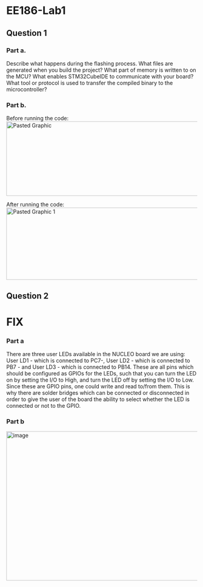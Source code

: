 # EE186-Lab1

## Question 1

### Part a.
Describe what happens during the flashing process. What files are generated when you build the project? What part of memory is written to on the MCU? What enables STM32CubeIDE to communicate with your board? What tool or protocol is used to transfer the compiled binary to the microcontroller?

### Part b.
Before running the code:
<img width="1265" height="196" alt="Pasted Graphic" src="https://github.com/user-attachments/assets/e1a8ad03-b2b7-4422-b7fc-757c8f3833de" />

After running the code:
<img width="1266" height="190" alt="Pasted Graphic 1" src="https://github.com/user-attachments/assets/60b550be-4de8-4999-9940-710afbea2bc7" />

## Question 2

# FIX
### Part a 
There are three user LEDs available in the NUCLEO board we are using: User LD1 - which is connected to PC7-, User LD2 - which is connected to PB7 - and User LD3 - which is connected to PB14. These are all pins which should be configured as GPIOs for the LEDs, such that you can turn the LED on by setting the I/O to High, and turn the LED off by setting the I/O to Low. Since these are GPIO pins, one could write and read to/from them. This is why there are solder bridges which can be connected or disconnected in order to give the user of the board the ability to select whether the LED is connected or not to the GPIO.

### Part b
<img width="1117" height="393" alt="image" src="https://github.com/user-attachments/assets/d0a1374c-e28d-4196-bc8d-fc80d0a25af6" />


